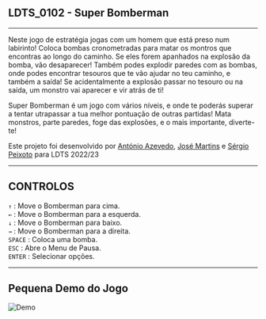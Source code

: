 ## LDTS_0102 - Super Bomberman

----
Neste jogo de estratégia jogas com um homem que está preso num labirinto! Coloca bombas cronometradas para matar os montros que encontras ao longo do caminho. Se eles forem apanhados na explosão da bomba, vão desaparecer!
Também podes explodir paredes com as bombas, onde podes encontrar tesouros que te vão ajudar no teu caminho, e também a saída! Se acidentalmente a explosão passar no tesouro ou na saída, um monstro vai aparecer e vir atrás de ti!

Super Bomberman é um jogo com vários níveis, e onde te poderás superar a tentar utrapassar a tua melhor pontuação de outras partidas! Mata monstros, parte paredes, foge das explosões, e o mais importante, diverte-te!

Este projeto foi desenvolvido por [António Azevedo](https://github.com/xubby), [José Martins](https://github.com/ZeAntonioM) e [Sérgio Peixoto](https://github.com/ShadowPT) para LDTS 2022/23

----
## CONTROLOS

```↑``` : Move o Bomberman para cima.  
```←``` : Move o Bomberman para a esquerda.  
```↓``` : Move o Bomberman para baixo.  
```→``` : Move o Bomberman para a direita.  
```SPACE``` : Coloca uma bomba.  
```ESC``` : Abre o Menu de Pausa.  
```ENTER``` : Selecionar opções.  


---

## Pequena Demo do Jogo
![Demo](docs/Demo.gif)
